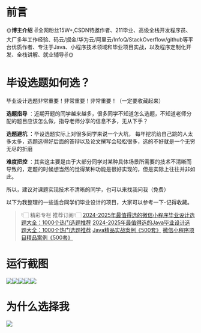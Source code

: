 # 前言

🌞**博主介绍**
✌全网粉丝15W+,CSDN特邀作者、211毕业、高级全栈开发程序员、大厂多年工作经验、码云/掘金/华为云/阿里云/InfoQ/StackOverflow/github等平台优质作者、专注于Java、小程序技术领域和毕业项目实战，以及程序定制化开发、全栈讲解、就业辅导✌🌞

# 毕设选题如何选？

毕业设计选题非常重要！非常重要！非常重要！（一定要收藏起来）

**选题指导** ：近期开题的同学越来越多，很多同学不知道怎么选题，不知道老师分配的题目应该怎么做，指导老师分享的信息不多，无从下手？

**选题避坑** ：毕设选题实际上对很多同学来说一个大坑，
每年挖坑给自己跳的人太多太多，选题选得好后面的答辩以及论文撰写会轻松很多，选的不好就是一个无穷无尽的折磨

**难度把控** ：其实这主要是由于大部分同学对某种具体场景所需要的技术不清晰而导致的，定题的时候想当然的觉得某种功能是很好实现的，但是实际上往往并非如此。

所以，建议对课题实现技术不清晰的同学，也可以来找我问我（免费）

以下为我整理的一些适合同学们毕业设计的项目，大家可以参考一下-记得收藏。

> 👇🏻 精彩专栏 推荐订阅👇🏻
> [2024-2025年最值得选的微信小程序毕业设计选题大全：1000个热门选题推荐](https://www.yuque.com/cxycsx/bve3ul)
> [2024-2025年最值得选的Java毕业设计选题大全：1000个热门选题推荐](https://www.yuque.com/cxycsx/bve3ul)
> [Java精品实战案例《500套》](https://www.yuque.com/cxycsx/bve3ul)
> [微信小程序项目精品案例《500套》](https://www.yuque.com/cxycsx/bve3ul)

# 运行截图

![](http://www.bysj52.com/uploadfile/ueditor/image/202306/%E6%AF%95%E8%AE%BEweixin242%E5%9F%BA%E4%BA%8E%E5%BE%AE%E4%BF%A1%E5%B0%8F%E7%A8%8B%E5%BA%8F%E7%9A%84%E5%A4%96%E5%8D%96%E7%82%B9%E9%A4%90%E7%B3%BB%E7%BB%9Fssm%E6%AF%95%E4%B8%9A%E8%AE%BE%E8%AE%A1/4.png)![](http://www.bysj52.com/uploadfile/ueditor/image/202306/%E6%AF%95%E8%AE%BEweixin242%E5%9F%BA%E4%BA%8E%E5%BE%AE%E4%BF%A1%E5%B0%8F%E7%A8%8B%E5%BA%8F%E7%9A%84%E5%A4%96%E5%8D%96%E7%82%B9%E9%A4%90%E7%B3%BB%E7%BB%9Fssm%E6%AF%95%E4%B8%9A%E8%AE%BE%E8%AE%A1/2.png)![](http://www.bysj52.com/uploadfile/ueditor/image/202306/%E6%AF%95%E8%AE%BEweixin242%E5%9F%BA%E4%BA%8E%E5%BE%AE%E4%BF%A1%E5%B0%8F%E7%A8%8B%E5%BA%8F%E7%9A%84%E5%A4%96%E5%8D%96%E7%82%B9%E9%A4%90%E7%B3%BB%E7%BB%9Fssm%E6%AF%95%E4%B8%9A%E8%AE%BE%E8%AE%A1/5.png)![](http://www.bysj52.com/uploadfile/ueditor/image/202306/%E6%AF%95%E8%AE%BEweixin242%E5%9F%BA%E4%BA%8E%E5%BE%AE%E4%BF%A1%E5%B0%8F%E7%A8%8B%E5%BA%8F%E7%9A%84%E5%A4%96%E5%8D%96%E7%82%B9%E9%A4%90%E7%B3%BB%E7%BB%9Fssm%E6%AF%95%E4%B8%9A%E8%AE%BE%E8%AE%A1/3.png)![](http://www.bysj52.com/uploadfile/ueditor/image/202306/%E6%AF%95%E8%AE%BEweixin242%E5%9F%BA%E4%BA%8E%E5%BE%AE%E4%BF%A1%E5%B0%8F%E7%A8%8B%E5%BA%8F%E7%9A%84%E5%A4%96%E5%8D%96%E7%82%B9%E9%A4%90%E7%B3%BB%E7%BB%9Fssm%E6%AF%95%E4%B8%9A%E8%AE%BE%E8%AE%A1/1.png)

# 为什么选择我

![](http://upload.cxycsx.vip/%E6%9C%AA%E5%91%BD%E5%90%8D__2024-09-06+10_52_44.jpg)

